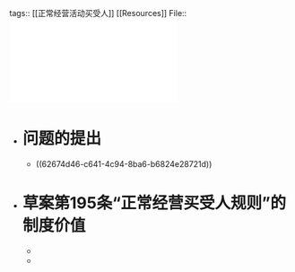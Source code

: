 tags:: [[正常经营活动买受人]] [[Resources]]
File:: ![《民法典物权编(草案)》中的“正常经营买受人规则”_纪海龙.pdf](../assets/《民法典物权编(草案)》中的“正常经营买受人规则”_纪海龙_1650903132213_0.pdf)

- # 问题的提出
	- ((62674d46-c641-4c94-8ba6-b6824e28721d))
- # 草案第195条“正常经营买受人规则”的制度价值
	-
	-